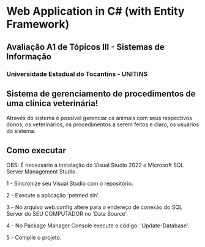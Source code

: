 # Web Application in C# (with Entity Framework)
## Avaliação A1 de Tópicos III - Sistemas de Informação
### Universidade Estadual do Tocantins - UNITINS

## Sistema de gerenciamento de procedimentos de uma clínica veterinária!
Através do sistema é possível gerenciar os animais com seus respectivos donos, os veterinários, os procedimentos a serem feitos e claro, os usuários do sistema.

## Como executar
OBS: É necessário a instalação do Visual Studio 2022 e Microsoft SQL Server Management Studio.

1 - Sincronize seu Visual Studio com o repositório.

2️ - Execute a aplicação 'petmed.sln'.

3️ - No arquivo web.config altere para o endereço de conexão do SQL Server do SEU COMPUTADOR no 'Data Source'.

4️ - No Package Manager Console execute o código: 'Update-Database'.

5️ - Compile o projeto.
